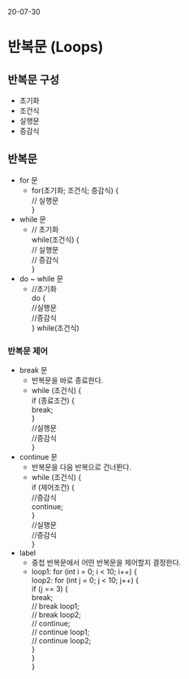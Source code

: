 20-07-30
# 반복문 (Loops)
## 반복문 구성
* 초기화
* 조건식
* 실행문
* 증감식 
## 반복문
* for 문 
    * for(초기화; 조건식; 증감식) {\
        // 실행문\
      }
* while 문
    * // 초기화\
      while(조건식) {\
        // 실행문\
        // 증감식\
      }
* do ~ while 문
    * //초기화\
     do {\
       //실행문\
       //증감식\
     } while(조건식)
### 반복문 제어
* break 문 
    * 반복문을 바로 종료한다.
    * while (조건식) {\
        if (종료조건) {\
          break;\
        }\
        //실행문\
        //증감식\
      }
* continue 문
    * 반복문을 다음 반복으로 건너뛴다.
    * while (조건식) {\
        if (제어조건) {\
          //증감식\
          continue;\
        }\
        //실행문\
        //증감식\
      }
* label
    * 중첩 반복문에서 어떤 반복문을 제어할지 결정한다. 
    * loop1: for (int i = 0; i < 10; i++) {\
         loop2: for (int j = 0; j < 10; j++) {\
          if (j == 3) {\
            break;\
            // break loop1;\
            // break loop2;\
            // continue;\
            // continue loop1;\
            // continue loop2;\
          }\
        }\
      }